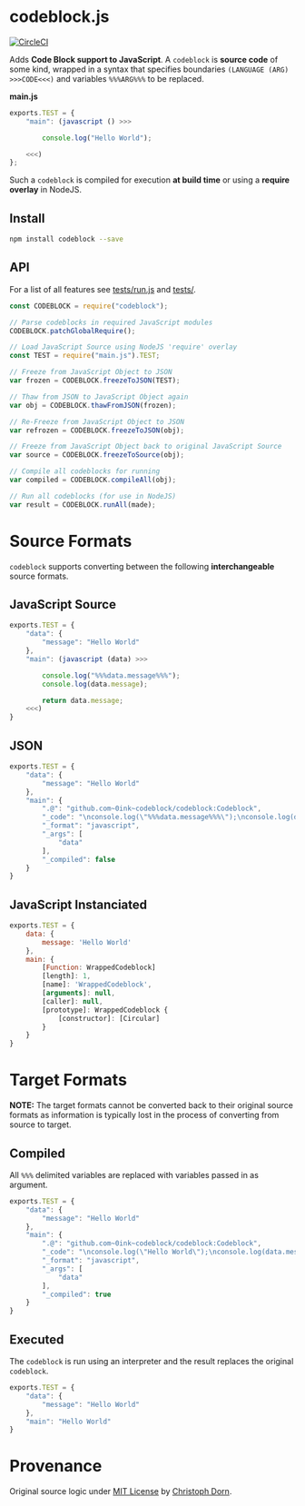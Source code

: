 codeblock.js
============

[![CircleCI](https://circleci.com/gh/0ink/codeblock.js.svg?style=svg)](https://circleci.com/gh/0ink/codeblock.js)

Adds **Code Block support to JavaScript**. A `codeblock` is **source code** of some kind,
wrapped in a syntax that specifies boundaries `(LANGUAGE (ARG) >>>CODE<<<)` and variables `%%%ARG%%%` to be replaced.

**main.js**
````js
exports.TEST = {
    "main": (javascript () >>>

        console.log("Hello World");

    <<<)
};
````

Such a `codeblock` is compiled for execution **at build time** or using a **require overlay** in NodeJS.

Install
-------

````sh
npm install codeblock --save
````

API
---

For a list of all features see [tests/run.js](https://github.com/0ink/codeblock.js/blob/master/tests/run.js) and [tests/](https://github.com/0ink/codeblock.js/tree/master/tests).

````js
const CODEBLOCK = require("codeblock");

// Parse codeblocks in required JavaScript modules
CODEBLOCK.patchGlobalRequire();

// Load JavaScript Source using NodeJS 'require' overlay
const TEST = require("main.js").TEST;

// Freeze from JavaScript Object to JSON
var frozen = CODEBLOCK.freezeToJSON(TEST);

// Thaw from JSON to JavaScript Object again
var obj = CODEBLOCK.thawFromJSON(frozen);

// Re-Freeze from JavaScript Object to JSON
var refrozen = CODEBLOCK.freezeToJSON(obj);

// Freeze from JavaScript Object back to original JavaScript Source
var source = CODEBLOCK.freezeToSource(obj);

// Compile all codeblocks for running
var compiled = CODEBLOCK.compileAll(obj);

// Run all codeblocks (for use in NodeJS)
var result = CODEBLOCK.runAll(made);

````


Source Formats
==============

`codeblock` supports converting between the following **interchangeable** source formats.

## JavaScript Source

````js
exports.TEST = {
    "data": {
        "message": "Hello World"
    },
    "main": (javascript (data) >>>

        console.log("%%%data.message%%%");
        console.log(data.message);

        return data.message;
    <<<)
}
````

## JSON

````js
exports.TEST = {
    "data": {
        "message": "Hello World"
    },
    "main": {
        ".@": "github.com~0ink~codeblock/codeblock:Codeblock",
        "_code": "\nconsole.log(\"%%%data.message%%%\");\nconsole.log(data.message);\n\nreturn data.message;",
        "_format": "javascript",
        "_args": [
            "data"
        ],
        "_compiled": false
    }
}
````

## JavaScript Instanciated

````js
exports.TEST = {
    data: {
        message: 'Hello World'
    },
    main: {
        [Function: WrappedCodeblock]
        [length]: 1,
        [name]: 'WrappedCodeblock',
        [arguments]: null,
        [caller]: null,
        [prototype]: WrappedCodeblock {
            [constructor]: [Circular]
        }     
    }
}
````

Target Formats
==============

**NOTE:** The target formats cannot be converted back to their original source formats
as information is typically lost in the process of converting from source to target.

## Compiled

All `%%%` delimited variables are replaced with variables passed in as argument.

````js
exports.TEST = {
    "data": {
        "message": "Hello World"
    },
    "main": {
        ".@": "github.com~0ink~codeblock/codeblock:Codeblock",
        "_code": "\nconsole.log(\"Hello World\");\nconsole.log(data.message);\n\nreturn data.message;",
        "_format": "javascript",
        "_args": [
            "data"
        ],
        "_compiled": true
    }
}
````

## Executed

The `codeblock` is run using an interpreter and the result replaces the
original `codeblock`.

````js
exports.TEST = {
    "data": {
        "message": "Hello World"
    },
    "main": "Hello World"
}
````

Provenance
==========

Original source logic under [MIT License](https://opensource.org/licenses/MIT) by [Christoph Dorn](http://christophdorn.com/).
